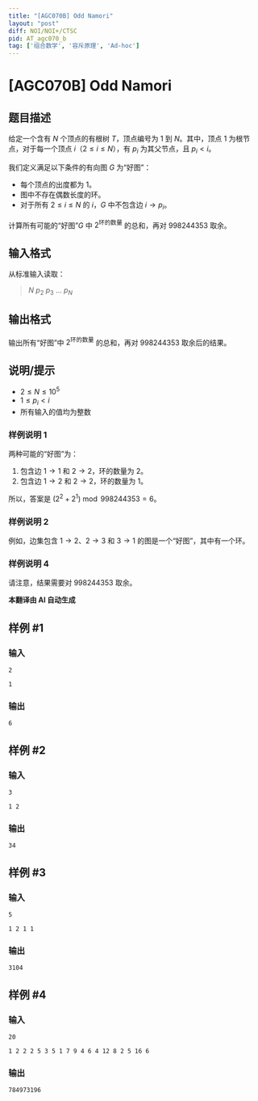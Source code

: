 ```yaml
---
title: "[AGC070B] Odd Namori"
layout: "post"
diff: NOI/NOI+/CTSC
pid: AT_agc070_b
tag: ['组合数学', '容斥原理', 'Ad-hoc']
---
```


# [AGC070B] Odd Namori

## 题目描述

给定一个含有 $N$ 个顶点的有根树 $T$，顶点编号为 $1$ 到 $N$。其中，顶点 $1$ 为根节点，对于每一个顶点 $i$（$2 \leq i \leq N$），有 $p_i$ 为其父节点，且 $p_i < i$。

我们定义满足以下条件的有向图 $G$ 为“好图”：

- 每个顶点的出度都为 1。
- 图中不存在偶数长度的环。
- 对于所有 $2 \leq i \leq N$ 的 $i$，$G$ 中不包含边 $i \to p_i$。

计算所有可能的“好图”$G$ 中 $2^{\text{环的数量}}$ 的总和，再对 $998244353$ 取余。

## 输入格式

从标准输入读取：

> $N$ $p_2$ $p_3$ $\dots$ $p_N$

## 输出格式

输出所有“好图”中 $2^{\text{环的数量}}$ 的总和，再对 $998244353$ 取余后的结果。

## 说明/提示

- $2 \leq N \leq 10^5$
- $1 \leq p_i < i$
- 所有输入的值均为整数

### 样例说明 1

两种可能的“好图”为：
1. 包含边 $1 \to 1$ 和 $2 \to 2$，环的数量为 2。
2. 包含边 $1 \to 2$ 和 $2 \to 2$，环的数量为 1。

所以，答案是 $(2^2 + 2^1) \bmod 998244353 = 6$。

### 样例说明 2

例如，边集包含 $1 \to 2$、$2 \to 3$ 和 $3 \to 1$ 的图是一个“好图”，其中有一个环。

### 样例说明 4

请注意，结果需要对 $998244353$ 取余。

 **本翻译由 AI 自动生成**

## 样例 #1

### 输入

```
2
1
```

### 输出

```
6
```

## 样例 #2

### 输入

```
3
1 2
```

### 输出

```
34
```

## 样例 #3

### 输入

```
5
1 2 1 1
```

### 输出

```
3104
```

## 样例 #4

### 输入

```
20
1 2 2 2 5 3 5 1 7 9 4 6 4 12 8 2 5 16 6
```

### 输出

```
784973196
```

